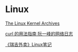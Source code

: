 # Linux

[The Linux Kernel Archives](https://www.kernel.org/)

[curl 的用法指南 阮一峰的网络日志](http://www.ruanyifeng.com/blog/2019/09/curl-reference.html)

[《瑞吉外卖》Linux笔记](/blog/reggie-doc/doc/linux/index.md)
